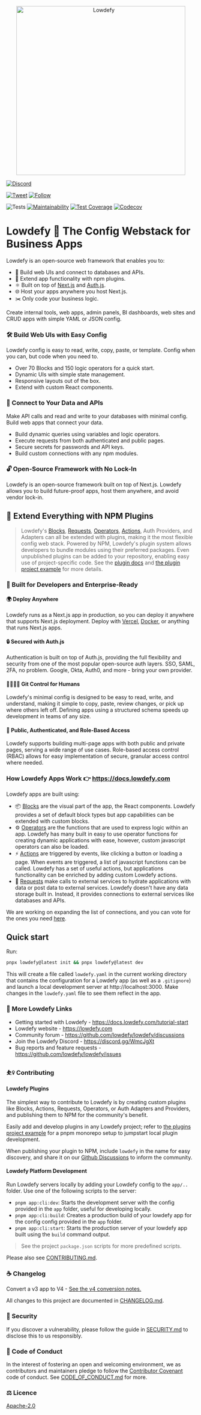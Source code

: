 <p align="center">
  <img alt="Lowdefy"  src="https://user-images.githubusercontent.com/7165064/121780045-d0021200-cb9e-11eb-84f9-ff67c8255ec6.gif" data-canonical-src="https://user-images.githubusercontent.com/7165064/121780045-d0021200-cb9e-11eb-84f9-ff67c8255ec6.gif" width="450" />
</p>

[![Discord](https://img.shields.io/discord/729696747261263962?label=Join%20our%20Discord&logo=discord&logoColor=white)](https://discord.gg/WmcJgXt)

[![Tweet](https://img.shields.io/twitter/url?logo=twitter&style=flat-square&url=https%3A%2F%2Flowdefy.com)](https://twitter.com/intent/tweet?text=Build%20web%20apps%2C%20admin%20panels%2C%20BI%20dashboards%2C%20and%20CRUD%20apps%20with%20ease%21%20Try%20&url=https://lowdefy.com&via=lowdefy&hashtags=lowcode,lowdefy,internaltools,developers,opensource)
[![Follow](https://img.shields.io/twitter/follow/lowdefy?logo=twitter&style=flat-square)](https://twitter.com/intent/follow?screen_name=lowdefy)

![Tests](https://github.com/lowdefy/lowdefy/workflows/Tests/badge.svg?branch=main)
[![Maintainability](https://api.codeclimate.com/v1/badges/6efe9bfa0648772cae00/maintainability)](https://codeclimate.com/github/lowdefy/lowdefy/maintainability)
[![Test Coverage](https://api.codeclimate.com/v1/badges/6efe9bfa0648772cae00/test_coverage)](https://codeclimate.com/github/lowdefy/lowdefy/test_coverage)
[![Codecov](https://codecov.io/gh/lowdefy/lowdefy/branch/main/graph/badge.svg?token=U2AEEH9K1W)](https://codecov.io/gh/lowdefy/lowdefy)

# Lowdefy 🫶 The Config Webstack for Business Apps

Lowdefy is an open-source web framework that enables you to:

- 🎨 Build web UIs and connect to databases and APIs.
- 🔌 Extend app functionality with npm plugins.
- ⚛️ Built on top of [Next.js](https://nextjs.org/) and [Auth.js](https://authjs.dev/).
- 🌐 Host your apps anywhere you host Next.js.
- ✂️ Only code your business logic.

Create internal tools, web apps, admin panels, BI dashboards, web sites and CRUD apps with simple YAML or JSON config.

### 🛠 Build Web UIs with Easy Config

Lowdefy config is easy to read, write, copy, paste, or template. Config when you can, but code when you need to.

- Over 70 Blocks and 150 logic operators for a quick start.
- Dynamic UIs with simple state management.
- Responsive layouts out of the box.
- Extend with custom React components.

### 📡 Connect to Your Data and APIs

Make API calls and read and write to your databases with minimal config. Build web apps that connect your data.

- Build dynamic queries using variables and logic operators.
- Execute requests from both authenticated and public pages.
- Secure secrets for passwords and API keys.
- Build custom connections with any npm modules.

### 🔓 Open-Source Framework with No Lock-In

Lowdefy is an open-source framework built on top of Next.js. Lowdefy allows you to build future-proof apps, host them anywhere, and avoid vendor lock-in.

## 🔧 Extend Everything with NPM Plugins

> Lowdefy's [Blocks](https://docs.lowdefy.com/blocks), [Requests](https://docs.lowdefy.com/connections-and-requests), [Operators](https://docs.lowdefy.com/operators), [Actions](https://docs.lowdefy.com/events-and-actions), Auth Providers, and Adapters can all be extended with plugins, making it the most flexible config web stack.
> Powered by NPM, Lowdefy's plugin system allows developers to bundle modules using their preferred packages. Even unpublished plugins can be added to your repository, enabling easy use of project-specific code. See the [plugin docs](https://docs.lowdefy.com/plugins) and [the plugin project example](https://github.com/lowdefy/lowdefy-example-plugins) for more details.

### 💼 Built for Developers and Enterprise-Ready

#### 🌍 Deploy Anywhere

Lowdefy runs as a Next.js app in production, so you can deploy it anywhere that supports Next.js deployment. Deploy with [Vercel](https://vercel.com), [Docker](https://docs.lowdefy.com/docker), or anything that runs Next.js apps.

#### 🔒 Secured with Auth.js

Authentication is built on top of Auth.js, providing the full flexibility and security from one of the most popular open-source auth layers. SSO, SAML, 2FA, no problem. Google, Okta, Auth0, and more - bring your own provider.

#### 👩‍💻👨‍💻 Git Control for Humans

Lowdefy's minimal config is designed to be easy to read, write, and understand, making it simple to copy, paste, review changes, or pick up where others left off. Defining apps using a structured schema speeds up development in teams of any size.

#### 🔑 Public, Authenticated, and Role-Based Access

Lowdefy supports building multi-page apps with both public and private pages, serving a wide range of use cases. Role-based access control (RBAC) allows for easy implementation of secure, granular access control where needed.

### How Lowdefy Apps Work 👉 https://docs.lowdefy.com

Lowdefy apps are built using:

- 📦 [Blocks](https://docs.lowdefy.com/blocks) are the visual part of the app, the React components. Lowdefy provides a set of default block types but app capabilities can be extended with custom blocks.
- ⚙️ [Operators](https://docs.lowdefy.com/operators) are the functions that are used to express logic within an app. Lowdefy has many built in easy to use operator functions for creating dynamic applications with ease, however, custom javascript operators can also be loaded.
- ⚡️ [Actions](https://docs.lowdefy.com/events-and-actions) are triggered by events, like clicking a button or loading a page. When events are triggered, a list of javascript functions can be called. Lowdefy has a set of useful actions, but applications functionality can be enriched by adding custom Lowdefy actions.
- 📣 [Requests](https://docs.lowdefy.com/connections-and-requests) make calls to external services to hydrate applications with data or post data to external services. Lowdefy doesn't have any data storage built in. Instead, it provides connections to external services like databases and APIs.

We are working on expanding the list of connections, and you can vote for the ones you need [here](https://github.com/lowdefy/lowdefy/discussions/309).

## Quick start

Run:

```bash
pnpx lowdefy@latest init && pnpx lowdefy@latest dev
```

This will create a file called `lowdefy.yaml` in the current working directory that contains the configuration for a Lowdefy app (as well as a `.gitignore`) and launch a local development server at http://localhost:3000. Make changes in the `lowdefy.yaml` file to see them reflect in the app.

### 🔗 More Lowdefy Links

- Getting started with Lowdefy - https://docs.lowdefy.com/tutorial-start
- Lowdefy website - https://lowdefy.com
- Community forum - https://github.com/lowdefy/lowdefy/discussions
- Join the Lowdefy Discord - https://discord.gg/WmcJgXt
- Bug reports and feature requests - https://github.com/lowdefy/lowdefy/issues

### ⛹️‍♀️ Contributing

#### Lowdefy Plugins

The simplest way to contribute to Lowdefy is by creating custom plugins like Blocks, Actions, Requests, Operators, or Auth Adapters and Providers, and publishing them to NPM for the community's benefit.

Easily add and develop plugins in any Lowdefy project; refer to [the plugins project example](https://github.com/lowdefy/lowdefy-example-plugins) for a pnpm monorepo setup to jumpstart local plugin development.

When publishing your plugin to NPM, include `lowdefy` in the name for easy discovery, and share it on our [Github Discussions](https://github.com/lowdefy/lowdefy/discussions) to inform the community.

#### Lowdefy Platform Development

Run Lowdefy servers locally by adding your Lowdefy config to the `app/..` folder. Use one of the following scripts to the server:

- `pnpm app:cli:dev`: Starts the development server with the config provided in the `app` folder, useful for developing locally.
- `pnpm app:cli:build`: Creates a production build of your lowdefy app for the config config provided in the `app` folder.
- `pnpm app:cli:start`: Starts the production server of your lowdefy app built using the `build` command output.

> See the project `package.json` scripts for more predefined scripts.

Please also see [CONTRIBUTING.md](https://github.com/lowdefy/lowdefy/blob/main/CONTRIBUTING.md).

### ☕️ Changelog

Convert a v3 app to V4 - [See the v4 conversion notes.](https://docs.lowdefy.com/v3-to-v4)

All changes to this project are documented in [CHANGELOG.md](https://github.com/lowdefy/lowdefy/blob/main/CHANGELOG.md).

### 🔐 Security

If you discover a vulnerability, please follow the guide in [SECURITY.md](https://github.com/lowdefy/lowdefy/blob/main/SECURITY.md) to disclose this to us responsibly.

### 🤝 Code of Conduct

In the interest of fostering an open and welcoming environment, we as contributors and maintainers pledge to follow the [Contributor Covenant](https://www.contributor-covenant.org) code of conduct. See [CODE_OF_CONDUCT.md](https://github.com/lowdefy/lowdefy/blob/main/CODE_OF_CONDUCT.md) for more.

### ⚖️ Licence

[Apache-2.0](https://github.com/lowdefy/lowdefy/blob/main/LICENSE)
